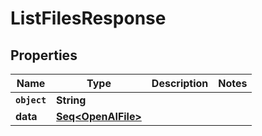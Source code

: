 

# ListFilesResponse


## Properties

Name | Type | Description | Notes
------------ | ------------- | ------------- | -------------
**`object`** | **String** |  | 
**data** | [**Seq&lt;OpenAIFile&gt;**](OpenAIFile.md) |  | 



